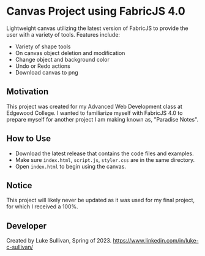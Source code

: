 # Canvas Project using FabricJS 4.0
Lightweight canvas utilizing the latest version of FabricJS to provide the user with a variety of tools.
Features include:
- Variety of shape tools
- On canvas object deletion and modification
- Change object and background color
- Undo or Redo actions
- Download canvas to png

## Motivation
This project was created for my Advanced Web Development class at Edgewood College. I wanted to familiarize myself with FabricJS 4.0 to prepare myself for another project I am making known as, "Paradise Notes". 

## How to Use
- Download the latest release that contains the code files and examples.
- Make sure ```index.html```, ```script.js```, ```styler.css``` are in the same directory.
- Open ```index.html``` to begin using the canvas.

## Notice
This project will likely never be updated as it was used for my final project, for which I received a 100%.

## Developer
Created by Luke Sullivan, Spring of 2023.
https://www.linkedin.com/in/luke-c-sullivan/
